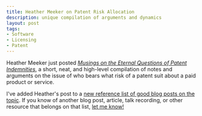 ```yaml
---
title: Heather Meeker on Patent Risk Allocation
description: unique compilation of arguments and dynamics
layout: post
tags:
- Software
- Licensing
- Patent
---
```


Heather Meeker just posted [_Musings on the Eternal Questions of Patent Indemnities_](https://heathermeeker.com/2019/06/26/musings-on-the-eternal-question-of-patent-indemnities/), a short, neat, and high-level compilation of notes and arguments on the issue of who bears what risk of a patent suit about a paid product or service.

I've added Heather's post to a [new reference list of good blog posts on the topic](https://reference.kemitchell.com/patent-risk.html).  If you know of another blog post, article, talk recording, or other resource that belongs on that list, [let me know!](mailto:kyle@kemitchell.com)
